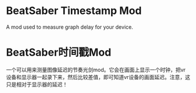 # BeatSaber Timestamp Mod

A mod used to measure graph delay for your device.

# BeatSaber时间戳Mod

一个可以用来测量图像延迟的节奏光剑mod。它会在画面上显示一个时钟，把vr设备和显示器一起录下来，然后比较差值，即可知道vr设备的画面延迟。注意，这只是相对于显示器的延迟！